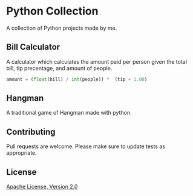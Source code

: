 # Python Collection


A collection of Python projects made by me.




## Bill Calculator

A calculator which calculates the amount paid per person given the total bill, tip precentage, and amount of people. 

```python
amount = (float(bill) / int(people)) *  (tip + 1.00)
```

## Hangman

A traditional game of Hangman made with python. 



## Contributing
Pull requests are welcome. Please make sure to update tests as appropriate.




## License
[Apache License, Version 2.0](https://www.apache.org/licenses/LICENSE-2.0)

